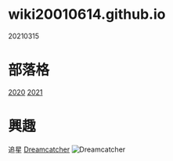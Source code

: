 # wiki20010614.github.io
20210315

部落格
======
[2020](https://2020cceb.blogspot.com/search/label/08161080_%E8%A8%B1%E5%AA%81%E6%B7%87)
[2021](https://2021graphics.blogspot.com/search/label/08161080_%E8%A8%B1%E5%AA%81%E6%B7%87)

興趣
======
追星
[Dreamcatcher](https://twitter.com/hf_dreamcatcher)
![Dreamcatcher](https://pbs.twimg.com/profile_images/1348906160435314691/w8Lv9CG5_400x400.jpg)
